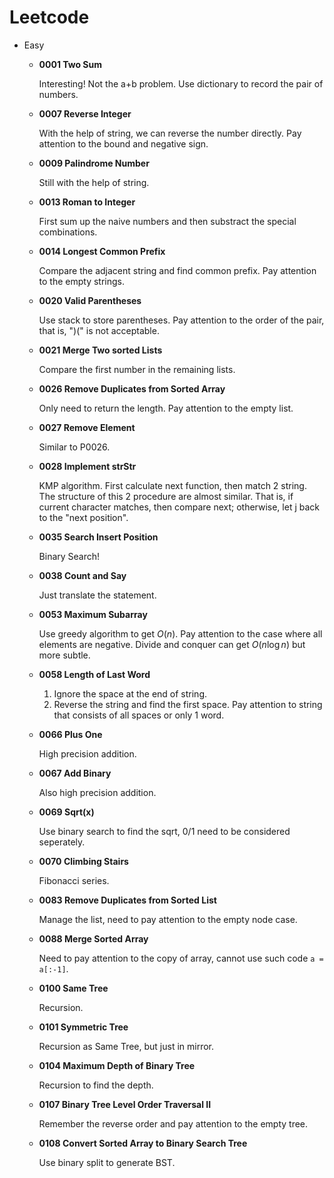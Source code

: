 # Leetcode

- Easy

    - **0001 Two Sum**
    
        Interesting! Not the a+b problem. Use dictionary to record the pair of numbers.
    
    - **0007 Reverse Integer**
    
        With the help of string, we can reverse the number directly. Pay attention to the bound and negative sign.
    
    - **0009 Palindrome Number**
    
        Still with the help of string.
    
    - **0013 Roman to Integer**
        
        First sum up the naive numbers and then substract the special combinations.
        
    - **0014 Longest Common Prefix**
    
        Compare the adjacent string and find common prefix. Pay attention to the empty strings.
        
    - **0020 Valid Parentheses**
    
        Use stack to store parentheses. Pay attention to the order of the pair, that is, ")(" is not acceptable.
        
    - **0021 Merge Two sorted Lists**
    
        Compare the first number in the remaining lists.
    
    - **0026 Remove Duplicates from Sorted Array**
        
        Only need to return the length. Pay attention to the empty list.

    - **0027 Remove Element**
        
        Similar to P0026.
        
    - **0028 Implement strStr**
    
        KMP algorithm. First calculate next function, then match 2 string. The structure of this 2 procedure are almost similar. That is, if current character matches, then compare next; otherwise, let j back to the "next position".
        
    - **0035 Search Insert Position**
    
        Binary Search!
        
    - **0038 Count and Say**
    
        Just translate the statement.
        
    - **0053 Maximum Subarray**
    
        Use greedy algorithm to get $O(n)$. Pay attention to the case where all elements are negative. Divide and conquer can get $O(n\log n)$ but more subtle.
        
    - **0058 Length of Last Word**
    
        1. Ignore the space at the end of string. 
        2. Reverse the string and find the first space. Pay attention to string that consists of all spaces or only 1 word.
    
    - **0066 Plus One**
    
        High precision addition.
        
    - **0067 Add Binary**
    
        Also high precision addition.
        
    - **0069 Sqrt(x)**
    
        Use binary search to find the sqrt, 0/1 need to be considered seperately.
        
    - **0070 Climbing Stairs**
    
        Fibonacci series.
        
    - **0083 Remove Duplicates from Sorted List**
        
        Manage the list, need to pay attention to the empty node case.
        
    - **0088 Merge Sorted Array**
        
        Need to pay attention to the copy of array, cannot use such code ```a = a[:-1]```.
        
    - **0100 Same Tree**
        
        Recursion.
        
    - **0101 Symmetric Tree**
        
        Recursion as Same Tree, but just in mirror.
        
    - **0104 Maximum Depth of Binary Tree**
        
        Recursion to find the depth.
    
    - **0107 Binary Tree Level Order Traversal II**
        
        Remember the reverse order and pay attention to the empty tree.
        
    - **0108 Convert Sorted Array to Binary Search Tree**
        
        Use binary split to generate BST.